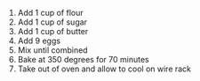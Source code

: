 1. Add 1 cup of flour
2. Add 1 cup of sugar
3. Add 1 cup of butter
4. Add 9 eggs
5. Mix until combined
6. Bake at 350 degrees for 70 minutes
7. Take out of oven and allow to cool on wire rack

